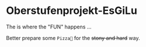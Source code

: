 # Oberstufenprojekt-EsGiLu
The is where the "FUN" happens ...

Better prepare some `Pizza🍕` for the ~~stony and hard~~ way.
